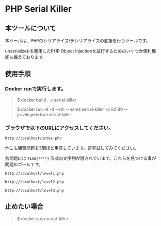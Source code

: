 # PHP Serial Killer

## 本ツールについて
本ツールは、PHPのシリアライズ/デシリアライズの変換を行うツールです。

unserialize()を悪用したPHP Object Injectionを試行するためのいくつか便利機能も備えております。

## 使用手順
### Docker runで実行します。

> $ docker build . -t serial-killer

> $ docker run -it -d --rm --name serial-killer -p 80:80 --privileged=true serial-killer


### ブラウザで以下のURLにアクセスしてください。

`http://localhost/index.php`

他にも練習問題を3問ほど用意しています。是非試してみてください。

各問題には `FLAG{****}` 形式の文字列が隠されています。これらを見つける事が問題のゴールです。

`http://localhost/level1.php`

`http://localhost/level2.php`

`http://localhost/level3.php`


## 止めたい場合
> $ docker stop serial-killer
